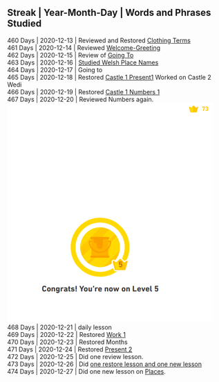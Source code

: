 ## Streak | Year-Month-Day | Words and Phrases Studied <br>
460 Days | 2020-12-13 | Reviewed and Restored [Clothing Terms](https://github.com/EO4wellness/T-I-L/blob/main/polyglot/gales/clothing.md)<br>
461 Days | 2020-12-14 | Reviewed [Welcome-Greeting](https://github.com/EO4wellness/T-I-L/blob/main/polyglot/gales/welcome.md) <br>
462 Days | 2020-12-15 | Review of [Going To](https://github.com/EO4wellness/T-I-L/blob/main/polyglot/gales/going-to.md) <br>
463 Days | 2020-12-16 | [Studied Welsh Place Names](https://github.com/EO4wellness/T-I-L/blob/main/polyglot/gales/Castle-2/Places.MD)<br>
464 Days | 2020-12-17 | Going to<br>
465 Days | 2020-12-18 | Restored [Castle 1 Present1](https://github.com/EO4wellness/T-I-L/blob/main/polyglot/gales/Castle-1/Present%201) Worked on Castle 2 Wedi<br>
466 Days | 2020-12-19 | Restored [Castle 1 Numbers 1](https://github.com/EO4wellness/T-I-L/blob/main/polyglot/gales/Castle-1/Numbers-1.md)<br>
467 Days | 2020-12-20 | Reviewed Numbers again. <br>
![Earned Castle 2 Wedi Crown](https://github.com/EO4wellness/T-I-L/blob/main/polyglot/gales/images/2020-12-20-earned-wedi-crown.png)<br>
468 Days | 2020-12-21 | daily lesson <br>
469 Days | 2020-12-22 | Restored [Work 1](https://github.com/EO4wellness/T-I-L/blob/main/polyglot/gales/Castle-1/Work%201.md)<br>
470 Days | 2020-12-23 | Restored Months<br>
471 Days | 2020-12-24 | Restored [Present 2](https://github.com/EO4wellness/T-I-L/blob/main/polyglot/gales/Castle-1/Present2.md#restore-skill)<br>
472 Days | 2020-12-25 | Did one review lesson. <br>
473 Days | 2020-12-26 | Did [one restore lesson and one new lesson](https://github.com/EO4wellness/T-I-L/blob/main/polyglot/gales/Castle-2/2020-12-26-study-session%20places.md)<br>
474 Days | 2020-12-27 | Did one new lesson on [Places](https://github.com/EO4wellness/T-I-L/blob/main/polyglot/gales/Castle-2/Places.MD#2020-12-27-study-session). 
